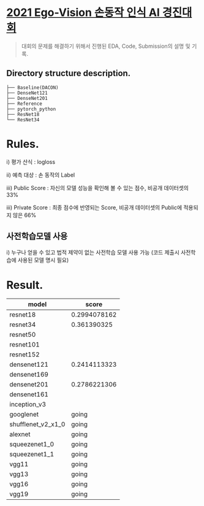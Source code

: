 # [2021 Ego-Vision 손동작 인식 AI 경진대회](https://dacon.io/competitions/official/235805/overview/description)

> 대회의 문제를 해결하기 위해서 진행된 EDA, Code, Submission의 설명 및 기록.

## Directory structure description.

```Egp-Vision
├── Baseline(DACON)
├── DenseNet121
├── DenseNet201
├── Reference
├── pytorch_python
├── ResNet18
└── ResNet34
```

# Rules.

ⅰ) 	평가 산식 : logloss

ⅱ) 	예측 대상 : 손 동작의 Label

ⅲ) 	Public Score : 자신의 모델 성능을 확인해 볼 수 있는 점수, 비공개 데이터셋의 33%

ⅲ) 	Private Score : 최종 점수에 반영되는 Score, 비공개 데이터셋의 Public에 적용되지 않은 66%



## 사전학습모델 사용

ⅰ)	누구나 얻을 수 있고 법적 제약이 없는 사전학습 모델 사용 가능 (코드 제출시 사전학습에 사용된 모델 명시 필요)

# Result.

| model              | score        |
| ------------------ | ------------ |
| resnet18           | 0.2994078162 |
| resnet34           | 0.361390325  |
| resnet50           |              |
| resnet101          |              |
| resnet152          |              |
| densenet121        | 0.2414113323 |
| densenet169        |              |
| densenet201        | 0.2786221306 |
| densenet161        |              |
| inception_v3       |              |
| googlenet          | going        |
| shufflenet_v2_x1_0 | going        |
| alexnet            | going        |
| squeezenet1_0      | going        |
| squeezenet1_1      | going        |
| vgg11              | going        |
| vgg13              | going        |
| vgg16              | going        |
| vgg19              | going        |

